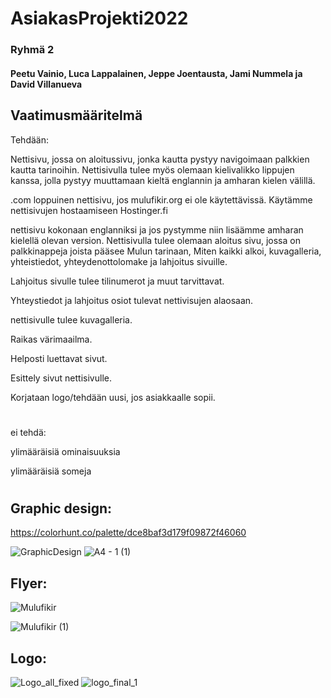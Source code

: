 # AsiakasProjekti2022
### Ryhmä 2
#### Peetu Vainio, Luca Lappalainen, Jeppe Joentausta, Jami Nummela ja David Villanueva

## Vaatimusmääritelmä

Tehdään:

Nettisivu, jossa on aloitussivu, jonka kautta pystyy navigoimaan palkkien kautta tarinoihin.
Nettisivulla tulee myös olemaan kielivalikko lippujen kanssa, jolla pystyy muuttamaan kieltä englannin ja amharan kielen välillä.

.com loppuinen nettisivu, jos mulufikir.org ei ole käytettävissä. 
Käytämme nettisivujen hostaamiseen Hostinger.fi

nettisivu kokonaan englanniksi ja jos pystymme niin lisäämme amharan kielellä olevan version. 
Nettisivulla tulee olemaan aloitus sivu, jossa on palkkinappeja joista pääsee Mulun tarinaan, Miten kaikki alkoi, kuvagalleria, yhteistiedot, yhteydenottolomake ja lahjoitus sivuille. 

Lahjoitus sivulle tulee tilinumerot ja muut tarvittavat.

Yhteystiedot ja lahjoitus osiot tulevat nettivisujen alaosaan.

nettisivulle tulee kuvagalleria.

Raikas värimaailma.

Helposti luettavat sivut.

Esittely sivut nettisivulle.

Korjataan logo/tehdään uusi, jos asiakkaalle sopii.
#
ei tehdä: 

ylimääräisiä ominaisuuksia

ylimääräisiä someja
#

## Graphic design:
  https://colorhunt.co/palette/dce8baf3d179f09872f46060

  ![GraphicDesign](https://user-images.githubusercontent.com/113332647/199189975-33b3350d-f15a-409d-848a-7487938b4bbc.png)
  ![A4 - 1 (1)](https://user-images.githubusercontent.com/113332647/199947201-3ffcc150-8836-465f-9fc7-758dba925d21.png)

## Flyer:
  ![Mulufikir](https://user-images.githubusercontent.com/113332647/199446119-74724fcd-fdb6-4014-a0fa-3aadd9eb0501.png)

  ![Mulufikir (1)](https://user-images.githubusercontent.com/113332647/199945273-d5124efe-23ab-46d4-87ea-a43c727f0428.png)

## Logo:
  ![Logo_all_fixed](https://user-images.githubusercontent.com/113332647/199944170-8d9b4e04-bcf3-446d-8717-f8c39df63e3d.png)
  ![logo_final_1](https://user-images.githubusercontent.com/113332647/199945413-7d219c3b-d576-4b0e-acf4-222acf77ff54.png)
